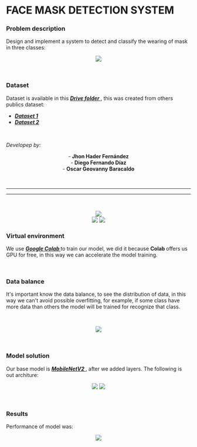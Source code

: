 # FACE MASK DETECTION SYSTEM

<h3>
    <strong> Problem description </strong>
</h3>
<p>
    Design and implement a system to detect and classify the wearing of mask in three classes:
</p>
<p align="center">
    <img src="https://drive.google.com/uc?id=1qv32VDRpnure0sSeLEDf5ugYZzYbu_y6">
</p> 
<br>

<h3>
    <strong> Dataset </strong>
</h3>
    <p>
    Dataset is available in this <a href="https://drive.google.com/drive/folders/1gJ8_0LJZj9VtRBueUF0ZXPLFhgEaiCe6?usp=sharing"><strong><i> Drive folder </i></strong></a>, this was created from others publics dataset:
    <ul>
      <li><a href="https://github.com/balajisrinivas/Face-Mask-Detection/tree/master/dataset"><strong><i> Dataset 1 </i></strong></a></li>
      <li><a href="https://github.com/cabani/MaskedFace-Net"><strong><i> Dataset 2 </i></strong></a></li>
    </ul>
</p>
<br>

<i> Developep by: </i> <br>
<p align="center">
- <strong> Jhon Hader Fernández </strong> <br>
- <strong> Diego Fernando Díaz </strong> <br>
- <strong> Oscar Geovanny Baracaldo </strong> <br>
</p>
<br>

---
---
<br>

<p align="center">
    <img src="http://ForTheBadge.com/images/badges/made-with-python.svg"><br>
    <img src="https://img.shields.io/badge/Trained in-Google Colab-magenta.svg">
    <img src="https://img.shields.io/badge/On device-GPU-green.svg">
</p>

<h3>
    <strong> Virtual environment </strong>
</h3>
<p>
    We use <a href="https://colab.research.google.com/notebooks/welcome.ipynb?hl=es-419"><strong><i> Google Colab </i></strong></a> to train our model, we did it because <strong> Colab </strong> offers us GPU for free, in this way we can accelerate the model training.
</p>
<br>

<h3>
    <strong> Data balance </strong>
</h3>
<p>
    It's important know the data balance, to see the distribution of data, in this way we can't avoid possible overfitting, for example, if some class have more data than others the model will be trained for recognize that class.
</p>
<br>
<p align="center">
    <img src="https://drive.google.com/uc?id=1hDNa-MczwvL2vrJLw86pgzPeEcohyeRx">
</p> <br>

<h3>
    <strong> Model solution </strong>
</h3>
<p>
    Our base model is <a href="https://arxiv.org/pdf/1801.04381.pdf"><strong><i> MobileNetV2 </i></strong></a>, after we added layers. The following is out architure:
</p>
<p align="center">
    <img src="https://drive.google.com/uc?id=1ALPJrPRSN2MAFT9lnYl6ta7IjrogfjI2">
    <img src="https://drive.google.com/uc?id=1ynTxSdnK3veuN8KM9JviGho5br9_15VW">
</p> <br>

<h3>
    <strong> Results </strong>
</h3>
<p>
    Performance of model was:
</p>
<p align="center">
    <img src="https://drive.google.com/uc?id=1Jl9s0_CabLbZZUYJ954xfq5KcvbiSzkY">
</p> <br>
